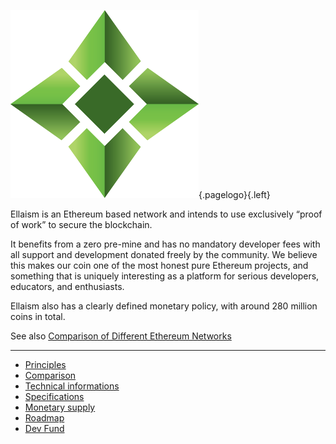 ![Logo](/uploads/logo.png "Logo"){.pagelogo}{.left}
<!-- TITLE: About -->
<!-- SUBTITLE: A stable Ethereum-like network with no premine and no dev fees -->

Ellaism is an Ethereum based network  and intends to use exclusively “proof of work” to secure the blockchain.

It benefits from a zero pre-mine and has no mandatory developer fees with all support and development donated freely by the community.
We believe this makes our coin one of the most honest pure Ethereum projects, and something that is uniquely interesting as a platform for serious developers, educators, and enthusiasts.

Ellaism also has a clearly defined monetary policy, with around 280 million coins in total.

See also [Comparison of Different Ethereum Networks](about/comparison)

---
- [Principles](about/principles)
- [Comparison](about/comparison)
- [Technical informations](about/technical-informations)
- [Specifications](about/specifications)
- [Monetary supply](about/monetary-supply)
- [Roadmap](about/roadmap)
- [Dev Fund](about/dev-fund)